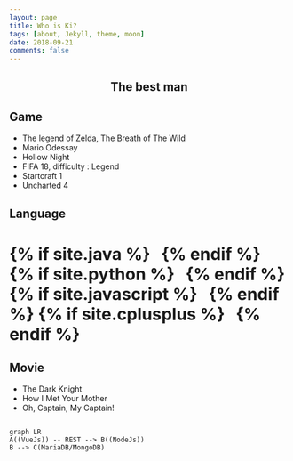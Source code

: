 ```yaml
---
layout: page
title: Who is Ki?
tags: [about, Jekyll, theme, moon]
date: 2018-09-21
comments: false
---
```

    
<center><h2>The best man</h2></center>

## Game
* The legend of Zelda, The Breath of The Wild
* Mario Odessay
* Hollow Night
* FIFA 18, difficulty : Legend
* Startcraft 1
* Uncharted 4

## Language
<h3 class="title" style="font-size:30px;">
{% if site.java %}<i class="devicon-java-plain" style="margin-left:20px;"></i>{% endif %}
{% if site.python %}<i class="devicon-python-plain" style="margin-left:20px;"></i>{% endif %}
{% if site.javascript %}<i class="devicon-javascript-plain" style="margin-left:20px;"></i>{% endif %}
{% if site.cplusplus %}<i class="devicon-cplusplus-plain" style="margin-left:20px;"></i>{% endif %}
</h3>

## Movie
* The Dark Knight
* How I Met Your Mother
* Oh, Captain, My Captain! 

```mermaid

graph LR
A((VueJs)) -- REST --> B((NodeJs))
B --> C(MariaDB/MongoDB)

```
<script>
setTimeout(function() { 
console.log(20);
}, 2000)
</script>
<script>
setTimeout(function() { 
		$(function(){
        var element = document.querySelector(".language-mermaid");

        var insertSvg = function(svgCode, bindFunctions){
            element.innerHTML = svgCode;
        };

        var graphDefinition = element.textContent;
        var graph = mermaid.mermaidAPI.render('graphDiv', graphDefinition, insertSvg);
    });
}, 3000)
</script>
